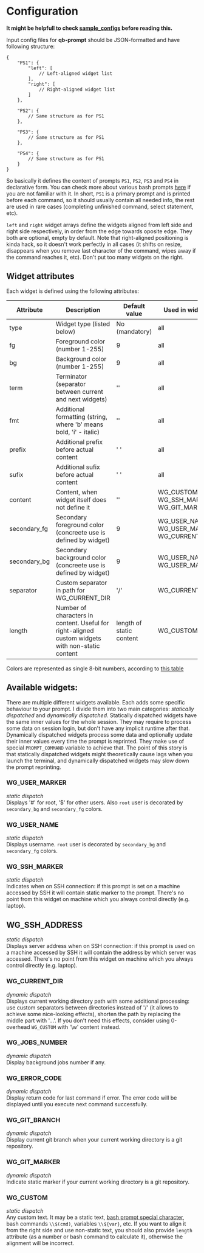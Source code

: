 # Configuration

**It might be helpfull to check [sample_configs](https://github.com/azymohliad/qb-prompt/tree/master/sample_configs) before reading this.**

Input config files for **qb-prompt** should be JSON-formatted and have following structure:
```
{
    "PS1": {
        "left": [
            // Left-aligned widget list
        ],
        "right": [
            // Right-aligned widget list
        ]
    },

    "PS2": {
        // Same structure as for PS1
    },

    "PS3": {
        // Same structure as for PS1
    },

    "PS4": {
        // Same structure as for PS1
    }
}
```

So basically it defines the content of prompts `PS1`, `PS2`, `PS3` and `PS4` in declarative form. You can check more about various bash prompts [here](https://www.gnu.org/software/bash/manual/bashref.html#Shell-Variables) if you are not familiar with it. In short, `PS1` is a primary prompt and is printed before each command, so it should usually contain all needed info, the rest are used in rare cases (completing unfinished command, select statement, etc).

`left` and `right` widget arrays define the widgets aligned from left side and right side respectively, in order from the edge towards oposite edge. They both are optional, empty by default. Note that right-aligned positioning is kinda hack, so it doesn't work perfectly in all cases (it shifts on resize, disappears when you remove last character of the command, wipes away if the command reaches it, etc). Don't put too many widgets on the right.

## Widget attributes

Each widget is defined using the following attributes:

Attribute | Description | Default value | Used in widgets
----------|-------------|---------------|----------------
type      | Widget type (listed below) | No (mandatory) | all
fg        | Foreground color (number 1-255) | 9         | all 
bg        | Background color (number 1-255) | 9         | all
term      | Terminator (separator between current and next widgets) | '' | all
fmt       | Additional formatting (string, where 'b' means bold, 'i' - italic) | '' | all
prefix    | Additional prefix before actual content | ' ' | all
sufix     | Additional sufix before actual content | ' ' | all
content   | Content, when widget itself does not define it | '' | WG_CUSTOM, WG_SSH_MARKER, WG_GIT_MARKER
secondary_fg | Secondary foreground color (concreete use is defined by widget) | 9 | WG_USER_NAME, WG_USER_MARKER, WG_CURRENT_DIR
secondary_bg | Secondary background color (concreete use is defined by widget) | 9 | WG_USER_NAME, WG_USER_MARKER
separator | Custom separator in path for WG_CURRENT_DIR | '/' | WG_CURRENT_DIR
length | Number of characters in content. Useful for right-aligned custom widgets with non-static content | length of static content | WG_CUSTOM

Colors are represented as single 8-bit numbers, according to [this table](https://en.wikipedia.org/wiki/ANSI_escape_code#8-bit)

## Available widgets:

There are multiple different widgets available. Each adds some specific behaviour to your prompt. I divide them into two main categories: *statically dispatched* and *dynamically dispatched*. Statically dispatched widgets have the same inner values for the whole session. They may require to process some data on session login, but don't have any implicit runtime after that. Dynamically dispatched widgets process some data and optionally update their inner values every time the prompt is reprinted. They make use of special `PROMPT_COMMAND` variable to achieve that. The point of this story is that statically dispatched widgets might theoretically cause lags when you launch the terminal, and dynamically dispatched widgets may slow down the prompt reprinting.  

### WG_USER_MARKER
*static dispatch*  
Displays '#' for root, '$' for other users. Also `root` user is decorated by `secondary_bg` and `secondary_fg` colors.

### WG_USER_NAME
*static dispatch*  
Displays username. `root` user is decorated by `secondary_bg` and `secondary_fg` colors.

### WG_SSH_MARKER
*static dispatch*  
Indicates when on SSH connection: if this prompt is set on a machine accessed by SSH it will contain static marker to the prompt. There's no point from this widget on machine which you always control directly (e.g. laptop).

## WG_SSH_ADDRESS
*static dispatch*  
Displays server address when on SSH connection: if this prompt is used on a machine accessed by SSH it will contain the address by which server was accessed. There's no point from this widget on machine which you always control directly (e.g. laptop).

### WG_CURRENT_DIR
*dynamic dispatch*  
Displays current working directory path with some additional processing: use custom separators between directories instead of '/' (it allows to achieve some nice-looking effects), shorten the path by replacing the middle part with '...'. If you don't need this effects, consider using 0-overhead `WG_CUSTOM` with '\\w' content instead.

### WG_JOBS_NUMBER
*dynamic dispatch*  
Display background jobs number if any.

### WG_ERROR_CODE
*dynamic dispatch*  
Display return code for last command if error. The error code will be displayed until you execute next command successfully.

### WG_GIT_BRANCH
*dynamic dispatch*  
Display current git branch when your current working directory is a git repository.

### WG_GIT_MARKER
*dynamic dispatch*  
Indicate static marker if your current working directory is a git repository.

### WG_CUSTOM
*static dispatch*  
Any custom text. It may be a static text, [bash prompt special character](https://www.gnu.org/software/bash/manual/bashref.html#Controlling-the-Prompt), bash commands `\\$(cmd)`, variables `\\${var}`, etc. If you want to align it from the right side and use non-static text, you should also provide `length` attribute (as a number or bash command to calculate it), otherwise the alignment will be incorrect.

